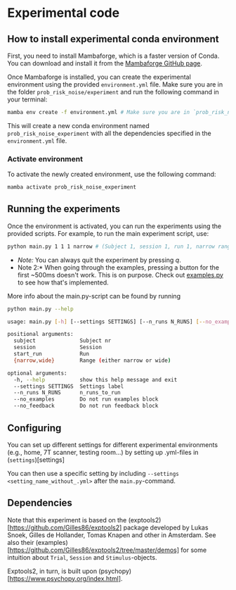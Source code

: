 # Experimental code

## How to install experimental conda environment
First, you need to install Mambaforge, which is a faster version of Conda. You can download and install it from the [Mambaforge GitHub page](https://github.com/conda-forge/miniforge#mambaforge).

Once Mambaforge is installed, you can create the experimental environment using the provided `environment.yml` file. 
Make sure you are in the folder `prob_risk_noise/experiment` and run the following command in your terminal:

```sh
mamba env create -f environment.yml # Make sure you are in `prob_risk_noise/experiment` first
```

This will create a new conda environment named `prob_risk_noise_experiment`
with all the dependencies specified in the `environment.yml` file.

### Activate environment

To activate the newly created environment, use the following command:

```sh
mamba activate prob_risk_noise_experiment
```

## Running the experiments

Once the environment is activated, you can run the experiments using the provided scripts. For example, to run the main experiment script, use:

```sh
python main.py 1 1 1 narrow # (Subject 1, session 1, run 1, narrow range condition)
```

* *Note:* You can always quit the experiment by pressing *q*.
* Note 2:* When going through the examples, pressing a button for the first ~500ms doesn't work. This is on purpose. Check out [examples.py](examples.py#L33) to see how that's implemented.

More info about the main.py-script can be found by running 
```sh
python main.py --help

usage: main.py [-h] [--settings SETTINGS] [--n_runs N_RUNS] [--no_examples] [--no_feedback] subject session start_run {narrow,wide}

positional arguments:
  subject              Subject nr
  session              Session
  start_run            Run
  {narrow,wide}        Range (either narrow or wide)

optional arguments:
  -h, --help           show this help message and exit
  --settings SETTINGS  Settings label
  --n_runs N_RUNS      n_runs_to_run
  --no_examples        Do not run examples block
  --no_feedback        Do not run feedback block
```

## Configuring 
You can set up different settings for different experimental environments (e.g., home, 7T scanner, testing room...)
by setting up .yml-files in (`settings`)[settings]

You can then use a specific setting by including `--settings <setting_name_without_.yml>` after the `main.py`-command.


## Dependencies 

Note that this experiment is based on the (exptools2)[https://github.com/Gilles86/exptools2] package developed by Lukas Snoek, Gilles de Hollander, Tomas Knapen and other in Amsterdam.
See also their (examples)[https://github.com/Gilles86/exptools2/tree/master/demos] for some intuition about `Trial`, `Session` and `Stimulus`-objects.

Exptools2, in turn, is built upon (psychopy)[https://www.psychopy.org/index.html].
